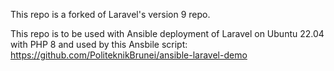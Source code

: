 This repo is a forked of Laravel's version 9 repo.

This repo is to be used with Ansible deployment of Laravel on Ubuntu 22.04 with PHP 8 and used by this Ansbile script:
https://github.com/PoliteknikBrunei/ansible-laravel-demo
